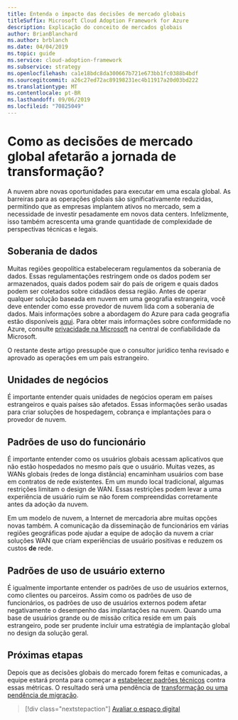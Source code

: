 ```yaml
---
title: Entenda o impacto das decisões de mercado globais
titleSuffix: Microsoft Cloud Adoption Framework for Azure
description: Explicação do conceito de mercados globais
author: BrianBlanchard
ms.author: brblanch
ms.date: 04/04/2019
ms.topic: guide
ms.service: cloud-adoption-framework
ms.subservice: strategy
ms.openlocfilehash: ca1e18bdc8da300667b721e673bb1fc0388b4bdf
ms.sourcegitcommit: a26c27ed72ac89198231ec4b11917a20d03bd222
ms.translationtype: MT
ms.contentlocale: pt-BR
ms.lasthandoff: 09/06/2019
ms.locfileid: "70825049"
---
```

<!-- markdownlint-disable MD026 -->

# <a name="how-will-global-market-decisions-affect-the-transformation-journey"></a>Como as decisões de mercado global afetarão a jornada de transformação?

A nuvem abre novas oportunidades para executar em uma escala global. As barreiras para as operações globais são significativamente reduzidas, permitindo que as empresas implantem ativos no mercado, sem a necessidade de investir pesadamente em novos data centers. Infelizmente, isso também acrescenta uma grande quantidade de complexidade de perspectivas técnicas e legais.

## <a name="data-sovereignty"></a>Soberania de dados

Muitas regiões geopolítica estabeleceram regulamentos da soberania de dados. Essas regulamentações restringem onde os dados podem ser armazenados, quais dados podem sair do país de origem e quais dados podem ser coletados sobre cidadãos dessa região. Antes de operar qualquer solução baseada em nuvem em uma geografia estrangeira, você deve entender como esse provedor de nuvem lida com a soberania de dados. Mais informações sobre a abordagem do Azure para cada geografia estão disponíveis [aqui](https://azure.microsoft.com/global-infrastructure/geographies). Para obter mais informações sobre conformidade no Azure, consulte [privacidade na Microsoft](https://www.microsoft.com/trustcenter/privacy) na central de confiabilidade da Microsoft.

O restante deste artigo pressupõe que o consultor jurídico tenha revisado e aprovado as operações em um país estrangeiro.

## <a name="business-units"></a>Unidades de negócios

É importante entender quais unidades de negócios operam em países estrangeiros e quais países são afetados. Essas informações serão usadas para criar soluções de hospedagem, cobrança e implantações para o provedor de nuvem.

## <a name="employee-usage-patterns"></a>Padrões de uso do funcionário

É importante entender como os usuários globais acessam aplicativos que não estão hospedados no mesmo país que o usuário. Muitas vezes, as WANs globais (redes de longa distância) encaminham usuários com base em contratos de rede existentes. Em um mundo local tradicional, algumas restrições limitam o design de WAN. Essas restrições podem levar a uma experiência de usuário ruim se não forem compreendidas corretamente antes da adoção da nuvem.

Em um modelo de nuvem, a Internet de mercadoria abre muitas opções novas também. A comunicação da disseminação de funcionários em várias regiões geográficas pode ajudar a equipe de adoção da nuvem a criar soluções WAN que criam experiências de usuário positivas e reduzem os custos **de** rede.

## <a name="external-user-usage-patterns"></a>Padrões de uso de usuário externo

É igualmente importante entender os padrões de uso de usuários externos, como clientes ou parceiros. Assim como os padrões de uso de funcionários, os padrões de uso de usuários externos podem afetar negativamente o desempenho das implantações na nuvem. Quando uma base de usuários grande ou de missão crítica reside em um país estrangeiro, pode ser prudente incluir uma estratégia de implantação global no design da solução geral.

## <a name="next-steps"></a>Próximas etapas

Depois que as decisões globais do mercado forem feitas e comunicadas, a equipe estará pronta para começar a [estabelecer padrões técnicos](../digital-estate/index.md) contra essas métricas.
O resultado será uma pendência de [transformação ou uma pendência de migração](..//migrate/migration-considerations/prerequisites/technical-complexity.md).

> [!div class="nextstepaction"]
> [Avaliar o espaço digital](../digital-estate/index.md)
